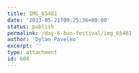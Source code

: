 ```yaml
---
title: IMG_65481
date: '2013-05-21T09:25:36+00:00'
status: publish
permalink: /day-6-bun-festival/img_65481
author: 'Dylan Pavelko'
excerpt: ''
type: attachment
id: 604
---
```

<!DOCTYPE html PUBLIC "-//W3C//DTD HTML 4.0 Transitional//EN" "http://www.w3.org/TR/REC-html40/loose.dtd">
<?xml encoding="UTF-8">
